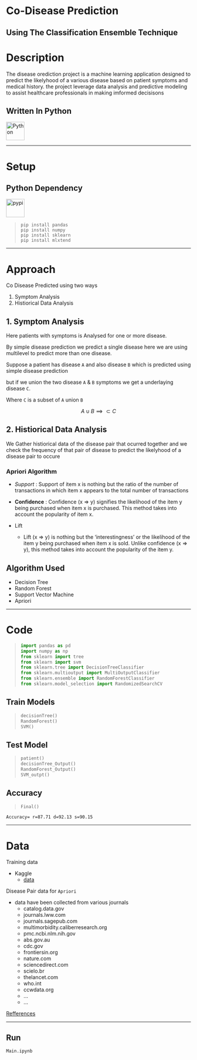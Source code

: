 # Co-Disease Prediction 
## Using The Classification Ensemble Technique

# Description
The disease orediction project is a machine learning application designed to predict the likelyhood of a various disease based on patient symptoms and medical history.
the project leverage data analysis and predictive modeling to assist healthcare professionals in making imformed decisisons

## Written In Python

<div align="left">
<img src="https://cdn.jsdelivr.net/gh/devicons/devicon@latest/icons/python/python-original.svg" height="50px" alt="Python" />  

</div>



---
# Setup
## Python Dependency 
<img src="https://cdn.jsdelivr.net/gh/devicons/devicon@latest/icons/pypi/pypi-original.svg" height="50px" alt="pypi" />


> ``` console
> pip install pandas
> pip install numpy
> pip install sklearn
> pip install mlxtend
> ```



---
# Approach
Co Disease Predicted using two ways 
1. Symptom Analysis 
2. Histiorical Data Analysis

## 1. Symptom Analysis 
Here patients with symptoms is Analysed for one or more disease.

By simple disease prediction we predict a single disease
here we are using multilevel to predict more than one disease.

Suppose a patient has disease ``A`` and also disease `B` which is predicted using simple disease prediction

but if we union the two disease `A` & `B` symptoms we get a underlaying disease `C`. 

Where `C` is a subset of `A` union `B`

```math
A \cup B \implies \subset C
```


## 2. Histiorical Data Analysis
We Gather histiorical data of the disease pair that ocurred together and we check the frequency of that pair of disease to predict the likelyhood of a disease pair to occure

### Apriori Algorithm
- *Support* : Support of item x is nothing but the ratio of the number of transactions in which item x appears to the total number of transactions

- **Confidence** : Confidence (x => y) signifies the likelihood of the item y being purchased when item x is purchased. This method takes into account the popularity of item x. 

- Lift
    - Lift (x => y) is nothing but the ‘interestingness’ or the likelihood of the item y being purchased when item x is sold. Unlike confidence (x => y), this method takes into account the popularity of the item y.




## Algorithm Used
- Decision Tree
- Random Forest 
- Support Vector Machine
- Apriori 



---
# Code

> ``` python
> import pandas as pd 
> import numpy as np
> from sklearn import tree
> from sklearn import svm
> from sklearn.tree import DecisionTreeClassifier
> from sklearn.multioutput import MultiOutputClassifier
> from sklearn.ensemble import RandomForestClassifier
> from sklearn.model_selection import RandomizedSearchCV
> ```


## Train Models
> ``` python
> decisionTree()
> RandomForest()
> SVM()
> ```

## Test Model

> ``` python
> patient()
> decisionTree_Output()
> RandomForest_Output()
> SVM_outpt()
> ```

## Accuracy
> ``` python
> Final()
> ```

```
Accuracy= r=87.71 d=92.13 s=90.15
```

---
# Data
Training data
- Kaggle 
    - [data]()

Disease Pair data for `Apriori`
- data have been collected from various journals 
    - catalog.data.gov
    - journals.lww.com
    - journals.sagepub.com
    - multimorbidity.caliberresearch.org
    - pmc.ncbi.nlm.nih.gov
    - abs.gov.au
    - cdc.gov
    - frontiersin.org
    - nature.com
    - sciencedirect.com
    - scielo.br
    - thelancet.com
    - who.int
    - ccwdata.org
    -  ... 
    - ...

[Refferences](Data.md)



--- 
## Run
``` python 
Main.ipynb
```